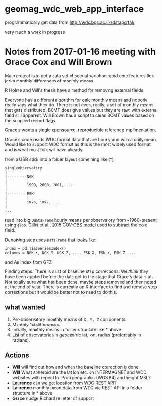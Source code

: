 # geomag_wdc_web_app_interface
programmatically get data from http://wdc.bgs.ac.uk/dataportal/

very much a work in progress

# Notes from 2017-01-16 meeting with Grace Cox and Will Brown
Main project is to get a data set of secual variation
rapid core features liek jerks 
monthly differences of monthly means

R Holme and Will's thesis have a method for 
removing external fields.

Everyone has a different algorithm for calc monthly means and 
nobody really says what they do.
There is not even, really, a set of monthly means that gets distributed.
BCMT does give values but they are raw: with external field still apparent.
Will Brown has a script to clean BCMT values based on the supplied record 
flags.

Grace's wants a single opensource, reproducible reference implimentation. 

Grace's code reads WDC format data
that are hourly and with a daily mean.
Would like to support WDC format as this is the most widely 
used format and is what most folk will have already.

from a USB stick into a
folder layout something like (*)

```
singleobservatory
|
|---------NGK
|         |
|         1999, 2000, 2001, ...
|
|---------ESK
|         |
|         1986, 1987, ...
|
...
```

read into big `DdataFrame` hourly means per observatory from ~1960-present
using `glob`. [Gillet et al., 2015 COV-OBS model](http://www.spacecenter.dk/files/magnetic-models/COV-OBSx1/COV-OBS.x1.pdf) used to subtract the core field.

Denoising step uses `DataFrame` that looks like: 

```
index = pd.TimeSeriesIndex()
columns = NGK_X, NGK_Y, NGK_Z, ..., ESK_X, ESK_Y, ESK_Z, ...
```

and Ap index from [GFZ](http://www.gfz-potsdam.de/en/kp-index/)

Finding steps. There is a list of baseline step corrections. We _think_ they have been applied before the data get to the stage that Grace's data is at. Not totally sure what has been done, maybe steps removed and then noted at the end of year.
There is currently an R-interface to find and remove step corrections but it would be better not to need to do this.

## what wanted
1. Per-observatory monthly means of `X, Y, Z` components.
2. Monthly 1st differences.
3. Initially, monthly means in folder structure like * above
4. List of observatories in _geocentric_ lat, lon, radius (prefereably in radians).

## Actions
- **Will** will find out how and when the baseline correction is done
- **Will** What spheroid are the lat lon etc. on INTERMAGNET and WDC websites with repect to. Prob geographic (WGS 84) and height MSL?
- **Laurence** can we get location from WDC REST API?
- **Laurence** monthly mean data from WDC via REST API into folder structure in * above 
- **Grace** nudge Richard re letter of support


